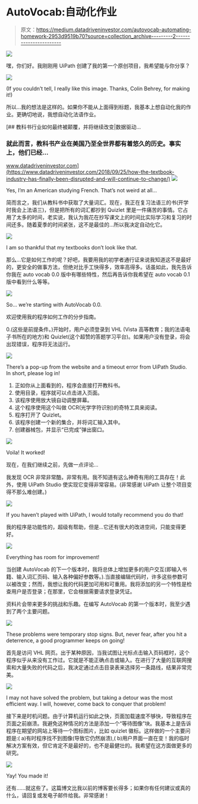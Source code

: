 # AutoVocab:自动化作业

> 原文：<https://medium.datadriveninvestor.com/autovocab-automating-homework-2953d9519b70?source=collection_archive---------2----------------------->

[![](img/1e1e907de55aa8b36f5f87cc67b9e320.png)](http://www.track.datadriveninvestor.com/1B9E)

嘿，你们好。我刚刚用 UiPath 创建了我的第一个原创项目，我希望能与你分享？

![](img/eb72b109cf33c86b4c3d3a80df1e6874.png)

(If you couldn’t tell, I really like this image. Thanks, Colin Behrey, for making it!)

所以…我的想法是这样的。如果你不能从上面得到标题，我基本上想自动化我的作业。更确切地说，我想自动化法语作业。

[](https://www.datadriveninvestor.com/2018/09/25/how-the-textbook-industry-has-finally-been-disrupted-and-will-continue-to-change/) [## 教科书行业如何最终被颠覆，并将继续改变|数据驱动…

### 就此而言，教科书产业在美国乃至全世界都有着悠久的历史。事实上，他们已经…

www.datadriveninvestor.com](https://www.datadriveninvestor.com/2018/09/25/how-the-textbook-industry-has-finally-been-disrupted-and-will-continue-to-change/) ![](img/d6f0a0da173a2effad3dbd39d957c6d4.png)

Yes, I’m an American studying French. That’s not weird at all…

简而言之，我们从教科书中获取了大量词汇。现在，我正在复习法语三的书(开学时我会上法语三)，但是把所有的词汇都抄到 Quizlet 里是一件痛苦的事情。它占用了太多的时间，老实说，我认为我花在抄写课文上的时间比实际学习和复习的时间还多。随着夏季的时间紧张，这不是最佳的…所以我决定自动化它。

![](img/a918d2d8a612205620e7151cf1ec68c3.png)

I am so thankful that my textbooks don’t look like that.

那么…它是如何工作的呢？好吧，我要用我的初学者通行证来说我知道这不是最好的，更安全的做事方法，但绝对比手工快得多，效率高得多。话虽如此，我先告诉你我在 auto vocab 0.0 版中有哪些特性，然后再告诉你我希望在 auto vocab 0.1 版中看到什么等等。

![](img/2d4a215f973e8855c8fe0e79ecfbf48a.png)

So… we’re starting with AutoVocab 0.0.

欢迎使用我的程序如何工作的分步指南。

0.(这些是前提条件。)开始时，用户必须登录到 VHL (Vista 高等教育；我的法语电子书所在的地方)和 Quizlet(这个超赞的答题学习平台)。如果用户没有登录，将会出现错误，程序将无法运行。

![](img/e21fcf3053c2b1a4bd995625a9b3a89f.png)

There’s a pop-up from the website and a timeout error from UiPath Studio. In short, please log in!

1.  正如你从上面看到的，程序会直接打开教科书。
2.  使用目录，程序就可以点击进入页面。
3.  该程序使用放大镜自动调整屏幕。
4.  这个程序使用这个叫做 OCR(光学字符识别)的奇特工具来阅读。
5.  程序打开了 Quizlet。
6.  该程序创建一个新的集合，并将词汇输入其中。
7.  创建器械包，并显示“已完成”弹出窗口。

![](img/94b12e89e61d4309a5e83662eea4077c.png)

Voila! It worked!

现在，在我们继续之前，先做一点评论…

我发现 OCR 非常非常酷，非常有用。我不知道有这么神奇有用的工具存在！此外，使用 UiPath Studio 使实现它变得非常容易。(非常感谢 UiPath 让整个项目变得不那么难创建。)

![](img/f7cee5a3e4e29351b24c2de456bbca1f.png)

If you haven’t played with UiPath, I would totally recommend you do that!

我的程序是功能性的，超级有帮助，但是…它还有很大的改进空间，只能变得更好。

![](img/6370daef307ad515349de3d4c8d55816.png)

Everything has room for improvement!

当创建 AutoVocab 的下一个版本时，我将总体上增加更多的用户交互(即输入书籍、输入词汇页码、输入各种偏好参数等。).当直接编辑代码时，许多这些参数可以被改变；然而，我想让我的代码更加可用和可重用。我将添加的另一个特性是检查用户是否登录；在那里，它会根据需要请求登录凭证。

资料片会带来更多的挑战和乐趣。在编写 AutoVocab 的第一个版本时，我至少遇到了两个主要问题。

![](img/7e0839e1f6e48052b6516a95efd9efd9.png)

These problems were temporary stop signs. But, never fear, after you hit a deterrence, a good programmer keeps on going!

首先是访问 VHL 网页。出于某种原因，当我试图让光标点击输入页码框时，这个程序似乎从来没有工作过。它就是不能正确点击或输入。在进行了大量的互联网搜索和大量失败的代码之后，我决定通过点击目录表来选择另一条路线，结果非常完美。

![](img/c2bd0feb0ff2fac93354018b7ed41cc7.png)

I may not have solved the problem, but taking a detour was the most efficient way. I will, however, come back to conquer that problem!

接下来是时机问题。由于计算机运行如此之快，页面加载速度不够快，导致程序在页面之前崩溃。我避免这种情况的方法是添加一个“等待图像”块。我基本上是告诉程序在期望的网站上等待一个图标图片，比如 quizlet 徽标。这样做的一个主要问题是:( a)有时程序找不到图像(导致它仍然崩溃),( b)用户界面一直在变！我的临时解决方案有效，但它肯定不是最好的，也不是最健壮的。我希望在这方面做更多的研究。

![](img/ec535a2807b9a7e8b4dbf79f52eec7c6.png)

Yay! You made it!

还有……就这些了。这篇博文比我以前的博客要长得多；如果你有任何建议或真的什么，请回复或发电子邮件给我。非常感谢！